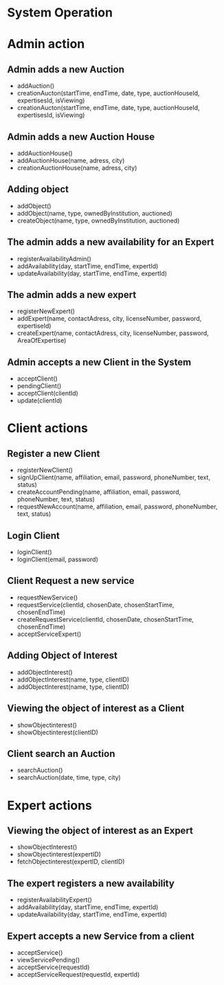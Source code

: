 # System Operation

# Admin action

## Admin adds a new Auction

- addAuction()
- creationAucton(startTime, endTime, date, type, auctionHouseId, expertisesId, isViewing)
- creationAucton(startTime, endTime, date, type, auctionHouseId, expertisesId, isViewing)

## Admin adds a new Auction House

- addAuctionHouse()
- addAuctionHouse(name, adress, city)
- creationAuctionHouse(name, adress, city)

## Adding object

- addObject()
- addObject(name, type, ownedByInstitution, auctioned)
- createObject(name, type, ownedByInstitution, auctioned)

## The admin adds a new availability for an Expert

- registerAvailabilityAdmin()
- addAvailability(day, startTime, endTime, expertId)
- updateAvailability(day, startTime, endTime, expertId)

## The admin adds a new expert

- registerNewExpert()
- addExpert(name, contactAdress, city, licenseNumber, password, expertiseId)
- createExpert(name, contactAdress, city, licenseNumber, password, AreaOfExpertise)

## Admin accepts a new Client in the System

- acceptClient()
- pendingClient()
- acceptClient(clientId)
- update(clientId)

# Client actions

## Register a new Client

- registerNewClient()
- signUpClient(name, affiliation, email, password, phoneNumber, text, status)
- createAccountPending(name, affiliation, email, password, phoneNumber, text, status)
- requestNewAccount(name, affiliation, email, password, phoneNumber, text, status)

## Login Client

- loginClient()
- loginClient(email, password)

## Client Request a new service

- requestNewService()
- requestService(clientId, chosenDate, chosenStartTime, chosenEndTime)
- createRequestService(clientId, chosenDate, chosenStartTime, chosenEndTime)
- acceptServiceExpert()

## Adding Object of Interest

- addObjectInterest()
- addObjectInterest(name, type, clientID)
- addObjectInterest(name, type, clientID)

## Viewing the object of interest as a Client

- showObjectinterest()
- showObjectinterest(clientID)

## Client search an Auction

- searchAuction()
- searchAuction(date, time, type, city)

# Expert actions

## Viewing the object of interest as an Expert

- showObjectInterest()
- showObjectinterest(expertID)
- fetchObjectinterest(expertID, clientID)

## The expert registers a new availability

- registerAvailabilityExpert()
- addAvailability(day, startTime, endTime, expertId)
- updateAvailability(day, startTime, endTime, expertId)

## Expert accepts a new Service from a client

- acceptService()
- viewServicePending()
- acceptService(requestId)
- acceptServiceRequest(requestId, expertId)
